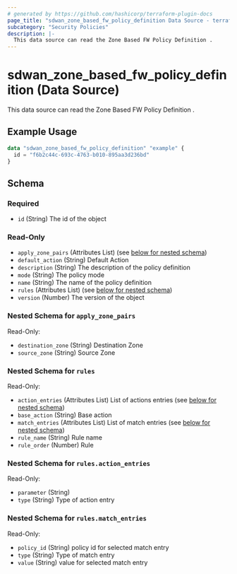 ```yaml
---
# generated by https://github.com/hashicorp/terraform-plugin-docs
page_title: "sdwan_zone_based_fw_policy_definition Data Source - terraform-provider-sdwan"
subcategory: "Security Policies"
description: |-
  This data source can read the Zone Based FW Policy Definition .
---
```


# sdwan_zone_based_fw_policy_definition (Data Source)

This data source can read the Zone Based FW Policy Definition .

## Example Usage

```terraform
data "sdwan_zone_based_fw_policy_definition" "example" {
  id = "f6b2c44c-693c-4763-b010-895aa3d236bd"
}
```

<!-- schema generated by tfplugindocs -->
## Schema

### Required

- `id` (String) The id of the object

### Read-Only

- `apply_zone_pairs` (Attributes List) (see [below for nested schema](#nestedatt--apply_zone_pairs))
- `default_action` (String) Default Action
- `description` (String) The description of the policy definition
- `mode` (String) The policy mode
- `name` (String) The name of the policy definition
- `rules` (Attributes List) (see [below for nested schema](#nestedatt--rules))
- `version` (Number) The version of the object

<a id="nestedatt--apply_zone_pairs"></a>
### Nested Schema for `apply_zone_pairs`

Read-Only:

- `destination_zone` (String) Destination Zone
- `source_zone` (String) Source Zone


<a id="nestedatt--rules"></a>
### Nested Schema for `rules`

Read-Only:

- `action_entries` (Attributes List) List of actions entries (see [below for nested schema](#nestedatt--rules--action_entries))
- `base_action` (String) Base action
- `match_entries` (Attributes List) List of match entries (see [below for nested schema](#nestedatt--rules--match_entries))
- `rule_name` (String) Rule name
- `rule_order` (Number) Rule

<a id="nestedatt--rules--action_entries"></a>
### Nested Schema for `rules.action_entries`

Read-Only:

- `parameter` (String)
- `type` (String) Type of action entry


<a id="nestedatt--rules--match_entries"></a>
### Nested Schema for `rules.match_entries`

Read-Only:

- `policy_id` (String) policy id for selected match entry
- `type` (String) Type of match entry
- `value` (String) value for selected match entry
